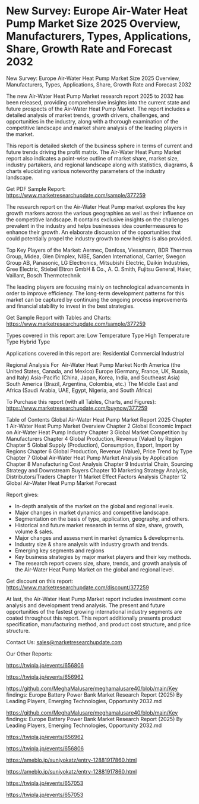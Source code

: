 # New Survey: Europe Air-Water Heat Pump Market Size 2025 Overview, Manufacturers, Types, Applications, Share, Growth Rate and Forecast 2032

New Survey: Europe Air-Water Heat Pump Market Size 2025 Overview, Manufacturers, Types, Applications, Share, Growth Rate and Forecast 2032

The new Air-Water Heat Pump Market research report 2025 to 2032 has been released, providing comprehensive insights into the current state and future prospects of the Air-Water Heat Pump Market. The report includes a detailed analysis of market trends, growth drivers, challenges, and opportunities in the industry, along with a thorough examination of the competitive landscape and market share analysis of the leading players in the market.

This report is detailed sketch of the business sphere in terms of current and future trends driving the profit matrix. The Air-Water Heat Pump Market report also indicates a point-wise outline of market share, market size, industry partakers, and regional landscape along with statistics, diagrams, & charts elucidating various noteworthy parameters of the industry landscape.

Get PDF Sample Report: https://www.marketresearchupdate.com/sample/377259

The research report on the Air-Water Heat Pump market explores the key growth markers across the various geographies as well as their influence on the competitive landscape. It contains exclusive insights on the challenges prevalent in the industry and helps businesses idea countermeasures to enhance their growth. An elaborate discussion of the opportunities that could potentially propel the industry growth to new heights is also provided.

Top Key Players of the Market:
Aermec, Danfoss, Viessmann, BDR Thermea Group, Midea, Glen Dimplex, NIBE, Sanden International, Carrier, Swegon Group AB, Panasonic, LG Electronics, Mitsubishi Electric, Daikin Industries, Gree Electric, Stiebel Eltron GmbH & Co., A. O. Smith, Fujitsu General, Haier, Vaillant, Bosch Thermotechnik


The leading players are focusing mainly on technological advancements in order to improve efficiency. The long-term development patterns for this market can be captured by continuing the ongoing process improvements and financial stability to invest in the best strategies.

Get Sample Report with Tables and Charts: https://www.marketresearchupdate.com/sample/377259

Types covered in this report are:
Low Temperature Type
High Temperature Type
Hybrid Type


Applications covered in this report are:
Residential
Commercial
Industrial


Regional Analysis For  Air-Water Heat Pump Market
North America (the United States, Canada, and Mexico)
Europe (Germany, France, UK, Russia, and Italy)
Asia-Pacific (China, Japan, Korea, India, and Southeast Asia)
South America (Brazil, Argentina, Colombia, etc.)
The Middle East and Africa (Saudi Arabia, UAE, Egypt, Nigeria, and South Africa)

To Purchase this report (with all Tables, Charts, and Figures): https://www.marketresearchupdate.com/buynow/377259

Table of Contents
Global Air-Water Heat Pump Market Report 2025
Chapter 1 Air-Water Heat Pump Market Overview
Chapter 2 Global Economic Impact on Air-Water Heat Pump Industry
Chapter 3 Global Market Competition by Manufacturers
Chapter 4 Global Production, Revenue (Value) by Region
Chapter 5 Global Supply (Production), Consumption, Export, Import by Regions
Chapter 6 Global Production, Revenue (Value), Price Trend by Type
Chapter 7 Global Air-Water Heat Pump Market Analysis by Application
Chapter 8 Manufacturing Cost Analysis
Chapter 9 Industrial Chain, Sourcing Strategy and Downstream Buyers
Chapter 10 Marketing Strategy Analysis, Distributors/Traders
Chapter 11 Market Effect Factors Analysis
Chapter 12 Global Air-Water Heat Pump Market Forecast

Report gives:

- In-depth analysis of the market on the global and regional levels.
- Major changes in market dynamics and competitive landscape.
- Segmentation on the basis of type, application, geography, and others.
- Historical and future market research in terms of size, share, growth, volume & sales.
- Major changes and assessment in market dynamics & developments.
- Industry size & share analysis with industry growth and trends.
- Emerging key segments and regions
- Key business strategies by major market players and their key methods.
- The research report covers size, share, trends, and growth analysis of the Air-Water Heat Pump Market on the global and regional level.

Get discount on this report: https://www.marketresearchupdate.com/discount/377259

At last, the Air-Water Heat Pump Market report includes investment come analysis and development trend analysis. The present and future opportunities of the fastest growing international industry segments are coated throughout this report. This report additionally presents product specification, manufacturing method, and product cost structure, and price structure.

Contact Us:
sales@marketresearchupdate.com

Our Other Reports:

https://twipla.jp/events/656806

https://twipla.jp/events/656962

https://github.com/MeghaMalusare/meghamalusare40/blob/main/Key findings: Europe Battery Power Bank Market Research Report (2025) By Leading Players, Emerging Technologies, Opportunity 2032.md

https://github.com/MeghaMalusare/meghamalusare40/blob/main/Key findings: Europe Battery Power Bank Market Research Report (2025) By Leading Players, Emerging Technologies, Opportunity 2032.md

https://twipla.jp/events/656962

https://twipla.jp/events/656806

https://ameblo.jp/suniyokatz/entry-12881917860.html

https://ameblo.jp/suniyokatz/entry-12881917860.html

https://twipla.jp/events/657053

https://twipla.jp/events/657053
